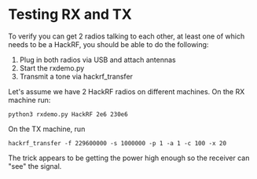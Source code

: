 # Testing RX and TX

To verify you can get 2 radios talking to each other, at least one of which needs to be a HackRF, you should be able to do the following:

1.  Plug in both radios via USB and attach antennas
2.  Start the rxdemo.py
3.  Transmit a tone via hackrf_transfer


Let's assume we have 2 HackRF radios on different machines.  On the RX machine run:

```
python3 rxdemo.py HackRF 2e6 230e6
```


On the TX machine, run

```
hackrf_transfer -f 229600000 -s 1000000 -p 1 -a 1 -c 100 -x 20
```

The trick appears to be getting the power high enough so the receiver can "see" the signal.  
